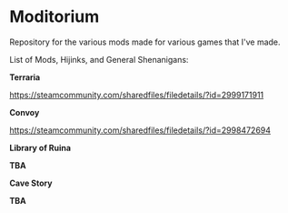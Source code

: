 # Moditorium
Repository for the various mods made for various games that I've made.

List of Mods, Hijinks, and General Shenanigans:

**Terraria**

https://steamcommunity.com/sharedfiles/filedetails/?id=2999171911

**Convoy**

https://steamcommunity.com/sharedfiles/filedetails/?id=2998472694

**Library of Ruina**

**TBA**

**Cave Story**

**TBA**
